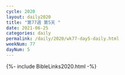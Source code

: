 ```yaml
---
cycle: 2020
layout: daily2020
title: "第77週 第5天 "
date: 2021-06-25
categories: daily
permalink: /daily/2020/wk77-day5-daily.html
weekNum: 77
dayNum: 5
---
```


{%- include BibleLinks2020.html -%}
